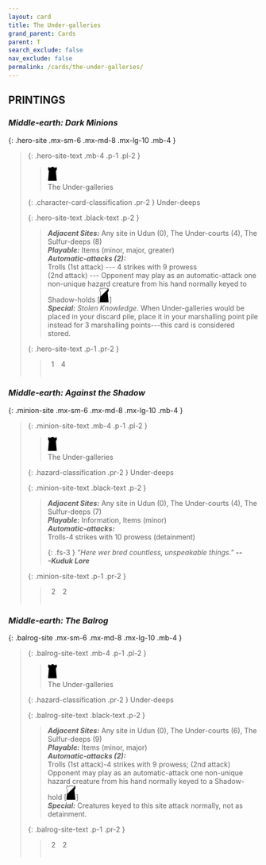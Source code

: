 ```yaml
---
layout: card
title: The Under-galleries
grand_parent: Cards
parent: T
search_exclude: false
nav_exclude: false
permalink: /cards/the-under-galleries/
---
```


## PRINTINGS


### _Middle-earth: Dark Minions_

{: .hero-site .mx-sm-6 .mx-md-8 .mx-lg-10 .mb-4 }
> {: .hero-site-text .mb-4 .p-1 .pl-2 }
> > <div class="card-mp"><img src="/assets/images/dark-hold.svg"></div>
> > <div class="character-card-name">The Under-galleries</div>
>
> {: .character-card-classification .pr-2 }
> Under-deeps
>
> {: .hero-site-text .black-text .p-2 }
> > _**Adjacent Sites:**_ Any site in Udun (0), The Under-courts (4), The Sulfur-deeps (8) <br>_**Playable:**_ Items (minor, major, greater) <br>_**Automatic-attacks (2):**_<br> Trolls (1st attack) --- 4 strikes with 9 prowess <br>(2nd attack) --- Opponent may play as an automatic-attack one non-unique hazard creature from his hand normally keyed to Shadow-holds \[![](/assets/images/shadow-hold.svg)] <br>_**Special:**_ _Stolen Knowledge_. When Under-galleries would be placed in your discard pile, place it in your marshalling point pile instead for 3 marshalling points---this card is considered stored. 
> 
> {: .hero-site-text .p-1 .pr-2 }
> > <div class="hero-site-draw"><span class="hero-you-draw">&ensp;1&ensp;</span><span class="hero-opp-draw">&ensp;4&ensp;</span></div>
> > <div class="card-corruption">&nbsp;</div>

### _Middle-earth: Against the Shadow_

{: .minion-site .mx-sm-6 .mx-md-8 .mx-lg-10 .mb-4 }
> {: .minion-site-text .mb-4 .p-1 .pl-2 }
> > <div class="card-mp"><img src="/assets/images/dark-hold.svg"></div>
> > <div class="card-name">The Under-galleries</div>
>
> {: .hazard-classification .pr-2 }
> Under-deeps
>
> {: .minion-site-text .black-text .p-2 }
> > _**Adjacent Sites:**_ Any site in Udun (0), The Under-courts (4), The Sulfur-deeps (7) <br>_**Playable:**_ Information, Items (minor) <br>_**Automatic-attacks:**_<br> Trolls-4 strikes with 10 prowess (detainment)  
> > 
> > {: .fs-3 } 
> > _“Here wer bred countless, unspeakable things."_ ***---&#65279;Kuduk Lore*** 
> 
> {: .minion-site-text .p-1 .pr-2 }
> > <div class="hero-site-draw"><span class="minion-you-draw">&ensp;2&ensp;</span><span class="minion-opp-draw">&ensp;2&ensp;</span></div>
> > <div class="card-corruption">&nbsp;</div>

### _Middle-earth: The Balrog_

{: .balrog-site .mx-sm-6 .mx-md-8 .mx-lg-10 .mb-4 }
> {: .balrog-site-text .mb-4 .p-1 .pl-2 }
> > <div class="card-mp"><img src="/assets/images/dark-hold.svg"></div>
> > <div class="card-name">The Under-galleries</div>
>
> {: .hazard-classification .pr-2 }
> Under-deeps
>
> {: .balrog-site-text .black-text .p-2 }
> > _**Adjacent Sites:**_ Any site in Udun (0), The Under-courts (6), The Sulfur-deeps (9) <br>_**Playable:**_ Items (minor, major) <br>_**Automatic-attacks (2):**_<br>  Trolls (1st attack)-4 strikes with 9 prowess; (2nd attack) Opponent may play as an automatic-attack one non-unique hazard creature from his hand normally keyed to a Shadow-hold \[![](/assets/images/shadow-hold.svg)] <br>_**Special:**_ Creatures keyed to this site attack normally, not as detainment. 
> 
> {: .balrog-site-text .p-1 .pr-2 }
> > <div class="hero-site-draw"><span class="minion-you-draw">&ensp;2&ensp;</span><span class="minion-opp-draw">&ensp;2&ensp;</span></div>
> > <div class="card-corruption">&nbsp;</div>

